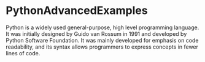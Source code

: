 # PythonAdvancedExamples
Python is a widely used general-purpose, high level programming language.
It was initially designed by Guido van Rossum in 1991 and developed by Python Software Foundation.
It was mainly developed for emphasis on code readability, and its syntax allows programmers to express concepts in fewer lines of code.